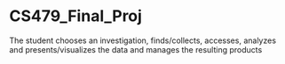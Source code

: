 # CS479_Final_Proj
The student chooses an investigation, finds/collects, accesses, analyzes and presents/visualizes the data and manages the resulting products
